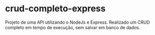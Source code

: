 # crud-completo-express
Projeto de uma API utilizando o NodeJs e Express. Realizado um CRUD completo em tempo de execução, sem salvar em banco de dados.
